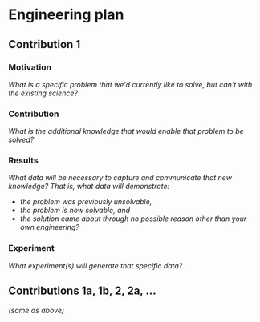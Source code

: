 # Engineering plan

## Contribution 1

### Motivation
*What is a specific problem that we'd currently like to solve, but can't with the existing science?*

### Contribution
*What is the additional knowledge that would enable that problem to be solved?*

### Results
*What data will be necessary to capture and communicate that new knowledge?  That is, what data will demonstrate:*
- *the problem was previously unsolvable,*
- *the problem is now solvable, and*
- *the solution came about through no possible reason other than your own engineering?*

### Experiment
*What experiment(s) will generate that specific data?*

## Contributions 1a, 1b, 2, 2a, ...

*(same as above)*
